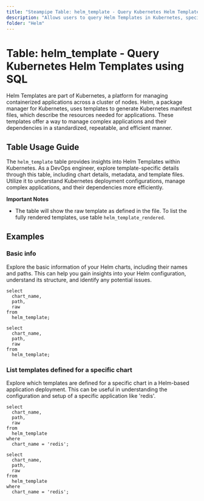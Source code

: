 ```yaml
---
title: "Steampipe Table: helm_template - Query Kubernetes Helm Templates using SQL"
description: "Allows users to query Helm Templates in Kubernetes, specifically providing details about the chart, metadata, and template files, offering insights into Kubernetes deployment configurations."
folder: "Helm"
---
```


# Table: helm_template - Query Kubernetes Helm Templates using SQL

Helm Templates are part of Kubernetes, a platform for managing containerized applications across a cluster of nodes. Helm, a package manager for Kubernetes, uses templates to generate Kubernetes manifest files, which describe the resources needed for applications. These templates offer a way to manage complex applications and their dependencies in a standardized, repeatable, and efficient manner.

## Table Usage Guide

The `helm_template` table provides insights into Helm Templates within Kubernetes. As a DevOps engineer, explore template-specific details through this table, including chart details, metadata, and template files. Utilize it to understand Kubernetes deployment configurations, manage complex applications, and their dependencies more efficiently.

**Important Notes**
- The table will show the raw template as defined in the file. To list the fully rendered templates, use table `helm_template_rendered`.

## Examples

### Basic info
Explore the basic information of your Helm charts, including their names and paths. This can help you gain insights into your Helm configuration, understand its structure, and identify any potential issues.

```sql+postgres
select
  chart_name,
  path,
  raw
from
  helm_template;
```

```sql+sqlite
select
  chart_name,
  path,
  raw
from
  helm_template;
```

### List templates defined for a specific chart
Explore which templates are defined for a specific chart in a Helm-based application deployment. This can be useful in understanding the configuration and setup of a specific application like 'redis'.

```sql+postgres
select
  chart_name,
  path,
  raw
from
  helm_template
where
  chart_name = 'redis';
```

```sql+sqlite
select
  chart_name,
  path,
  raw
from
  helm_template
where
  chart_name = 'redis';
```